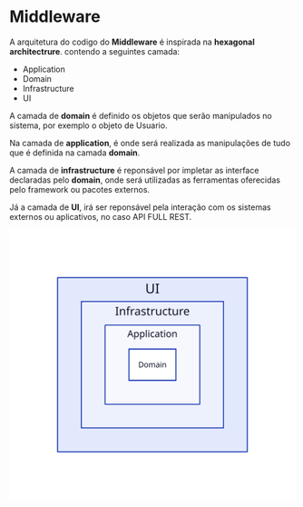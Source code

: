 # Middleware

A arquitetura do codigo do **Middleware** é inspirada na **hexagonal architectrure**. contendo a seguintes camada:

- Application
- Domain
- Infrastructure
- UI

A camada de **domain** é definido os objetos que serão manipulados no sistema, por exemplo o objeto de Usuario.

Na camada de **application**, é onde será realizada as manipulações de tudo que é definida na camada **domain**.

A camada de **infrastructure** é reponsável por impletar as interface declaradas pelo **domain**, onde será
utilizadas as ferramentas oferecidas pelo framework ou pacotes externos.

Já a camada de **UI**, irá ser reponsável pela interação com os sistemas externos ou aplicativos, no caso API FULL REST.

![arquitetura-middleware](../_media/arquitetura-middleware.svg)
